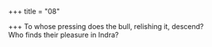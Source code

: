 +++
title = "08"

+++
To whose pressing does the bull, relishing it, descend?  
Who finds their pleasure in Indra?  
